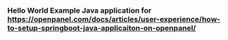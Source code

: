 ### Hello World Example Java application for https://openpanel.com/docs/articles/user-experience/how-to-setup-springboot-java-applicaiton-on-openpanel/
